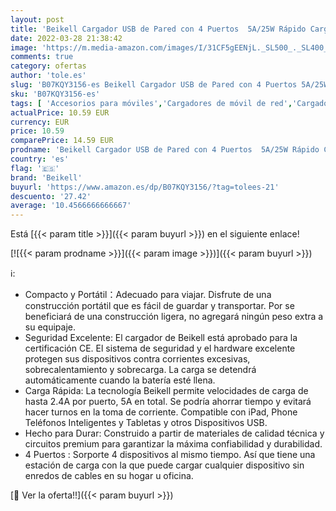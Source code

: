 ```yaml
---
layout: post
title: 'Beikell Cargador USB de Pared con 4 Puertos  5A/25W Rápido Cargador Móvil  Cargador USB Multipuerto Enchufe Europeo para Phone X/XS/XS MAX/XR  iPad Pro/Air  Android y más'
date: 2022-03-28 21:38:42
image: 'https://m.media-amazon.com/images/I/31CF5gEENjL._SL500_._SL400_.jpg'
comments: true
category: ofertas
author: 'tole.es'
slug: 'B07KQY3156-es Beikell Cargador USB de Pared con 4 Puertos 5A/25W Rápido...'
sku: 'B07KQY3156-es'
tags: [ 'Accesorios para móviles','Cargadores de móvil de red','Cargadores para móviles','Comunicación móvil y accesorios','Electrónica','beikell','ipad', ]
actualPrice: 10.59 EUR
currency: EUR
price: 10.59
comparePrice: 14.59 EUR
prodname: 'Beikell Cargador USB de Pared con 4 Puertos  5A/25W Rápido Cargador Móvil  Cargador USB Multipuerto Enchufe Europeo para Phone X/XS/XS MAX/XR  iPad Pro/Air  Android y más'
country: 'es'
flag: '🇪🇸'
brand: 'Beikell'
buyurl: 'https://www.amazon.es/dp/B07KQY3156/?tag=tolees-21'
descuento: '27.42'
average: '10.4566666666667'
---
```


Está [{{< param title >}}]({{< param buyurl >}}) en el siguiente enlace!

[![{{< param prodname >}}]({{< param image >}})]({{< param buyurl >}})

ℹ️:

- Compacto y Portátil：Adecuado para viajar. Disfrute de una construcción portátil que es fácil de guardar y transportar. Por se beneficiará de una construcción ligera, no agregará ningún peso extra a su equipaje.
- Seguridad Excelente: El cargador de Beikell está aprobado para la certificación CE. El sistema de seguridad y el hardware excelente protegen sus dispositivos contra corrientes excesivas, sobrecalentamiento y sobrecarga. La carga se detendrá automáticamente cuando la batería esté llena.
- Carga Rápida: La tecnología Beikell permite velocidades de carga de hasta 2.4A por puerto, 5A en total. Se podría ahorrar tiempo y evitará hacer turnos en la toma de corriente. Compatible con iPad, Phone Teléfonos Inteligentes y Tabletas y otros Dispositivos USB.
- Hecho para Durar: Construido a partir de materiales de calidad técnica y circuitos premium para garantizar la máxima confiabilidad y durabilidad.
- 4 Puertos : Sorporte 4 dispositivos al mismo tiempo. Así que tiene una estación de carga con la que puede cargar cualquier dispositivo sin enredos de cables en su hogar u oficina.

[🛒 Ver la oferta!!]({{< param buyurl >}})
